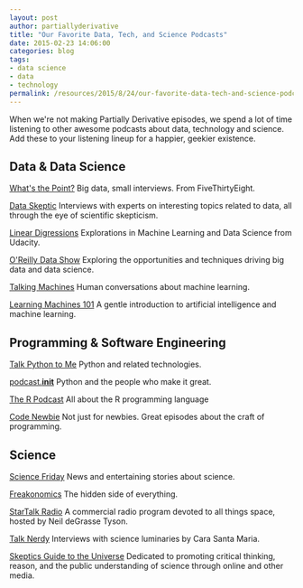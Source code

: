 ```yaml
---
layout: post
author: partiallyderivative
title: "Our Favorite Data, Tech, and Science Podcasts"
date: 2015-02-23 14:06:00
categories: blog
tags:
- data science
- data
- technology
permalink: /resources/2015/8/24/our-favorite-data-tech-and-science-podcasts
---
```


When we're not making Partially Derivative episodes, we spend a lot of time listening to other awesome podcasts about data, technology and science. Add these to your listening lineup for a happier, geekier existence.

## Data & Data Science

[What's the Point?](https://itunes.apple.com/us/podcast/whats-the-point/id1011406983?mt=2) Big data, small interviews. From FiveThirtyEight.

[Data Skeptic](http://dataskeptic.com/) Interviews with experts on interesting topics related to data, all through the eye of scientific skepticism.

[Linear Digressions](https://www.udacity.com/podcasts/linear-digressions) Explorations in Machine Learning and Data Science from Udacity.

[O'Reilly Data Show](https://itunes.apple.com/us/podcast/oreilly-data-show/id944929220?mt=2) Exploring the opportunities and techniques driving big data and data science.

[Talking Machines](http://www.thetalkingmachines.com/) Human conversations about machine learning.

[Learning Machines 101](http://www.learningmachines101.com/) A gentle introduction to artificial intelligence and machine learning.

## Programming & Software Engineering

[Talk Python to Me](http://talkpython.fm/) Python and related technologies.

[podcast.__init__](http://podcastinit.com/) Python and the people who make it great.

[The R Podcast](http://www.r-podcast.org/) All about the R programming language

[Code Newbie](http://www.codenewbie.org/podcast) Not just for newbies. Great episodes about the craft of programming.

## Science

[Science Friday](http://www.sciencefriday.com/) News and entertaining stories about science.

[Freakonomics](http://freakonomics.com/archive/) The hidden side of everything.

[StarTalk Radio](http://www.startalkradio.net/) A commercial radio program devoted to all things space, hosted by Neil deGrasse Tyson.

[Talk Nerdy](http://carasantamaria.com/podcast/) Interviews with science luminaries by Cara Santa Maria.

[Skeptics Guide to the Universe](http://www.theskepticsguide.org/podcast/sgu) Dedicated to promoting critical thinking, reason, and the public understanding of science through online and other media.

